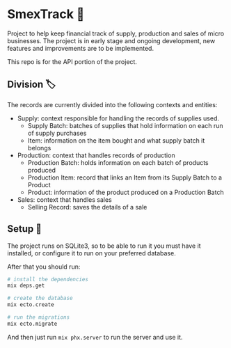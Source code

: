 # SmexTrack :receipt:

Project to help keep financial track of supply, production and sales of micro businesses. 
The project is in early stage and ongoing development, new features and improvements are to be implemented.

This repo is for the API portion of the project.

## Division :label:

The records are currently divided into the following contexts and entities:

- Supply: context responsible for handling the records of supplies used.
  - Supply Batch: batches of supplies that hold information on each run of supply purchases
  - Item: information on the item bought and what supply batch it belongs
- Production: context that handles records of production
  - Production Batch: holds information on each batch of products produced
  - Production Item: record that links an Item from its Supply Batch to a Product
  - Product: information of the product produced on a Production Batch
- Sales: context that handles sales
  - Selling Record: saves the details of a sale

## Setup :wrench:

The project runs on SQLite3, so to be able to run it you must have it installed, or configure it to run
on your preferred database.

After that you should run:

```bash
# install the dependencies
mix deps.get

# create the database
mix ecto.create

# run the migrations
mix ecto.migrate
```

And then just run `mix phx.server` to run the server and use it.

